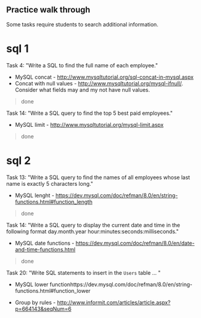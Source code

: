 ## Practice walk through

Some tasks require students to search additional information. 

# sql 1

Task 4: "Write a SQL to find the full name of each employee."
- MySQL concat - http://www.mysqltutorial.org/sql-concat-in-mysql.aspx
- Concat with null values - http://www.mysqltutorial.org/mysql-ifnull/. Consider what fields may and my not have null values.
> done

Task 14: "Write a SQL query to find the top 5 best paid employees."
- MySQL limit - http://www.mysqltutorial.org/mysql-limit.aspx
> done 

# sql 2

Task 13: "Write a SQL query to find the names of all employees whose last name is exactly 5 characters long."
- MySQL lenght - https://dev.mysql.com/doc/refman/8.0/en/string-functions.html#function_length
> done

Task 14: "Write a SQL query to display the current date and time in the following format day.month.year hour:minutes:seconds:milliseconds."
- MySQL date functions - https://dev.mysql.com/doc/refman/8.0/en/date-and-time-functions.html
> done

Task 20: "Write SQL statements to insert in the `Users` table ... "
- MySQL lower functionhttps://dev.mysql.com/doc/refman/8.0/en/string-functions.html#function_lower

- Group by rules - http://www.informit.com/articles/article.aspx?p=664143&seqNum=6 


